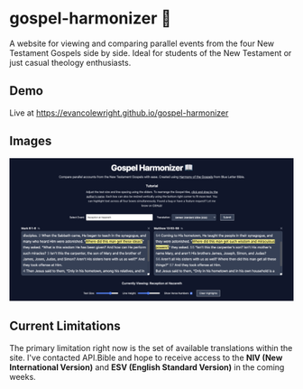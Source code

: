 # gospel-harmonizer 📖

A website for viewing and comparing parallel events from the four New Testament Gospels side by side. Ideal for students of the New Testament or just casual theology enthusiasts.

## Demo

Live at https://evancolewright.github.io/gospel-harmonizer

## Images

![ui](image.png 'ui')

## Current Limitations

The primary limitation right now is the set of available translations within the site. I've contacted API.Bible and hope to receive access to the **NIV (New International Version)** and **ESV (English Standard Version)** in the coming weeks.
